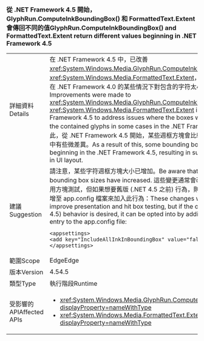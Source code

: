 ### <a name="glyphruncomputeinkboundingbox-and-formattedtextextent-return-different-values-beginning-in-net-framework-45"></a><span data-ttu-id="fdac4-101">從 .NET Framework 4.5 開始，GlyphRun.ComputeInkBoundingBox() 和 FormattedText.Extent 會傳回不同的值</span><span class="sxs-lookup"><span data-stu-id="fdac4-101">GlyphRun.ComputeInkBoundingBox() and FormattedText.Extent return different values beginning in .NET Framework 4.5</span></span>

|   |   |
|---|---|
|<span data-ttu-id="fdac4-102">詳細資料</span><span class="sxs-lookup"><span data-stu-id="fdac4-102">Details</span></span>|<span data-ttu-id="fdac4-103">在 .NET Framework 4.5 中，已改善 <xref:System.Windows.Media.GlyphRun.ComputeInkBoundingBox> 和 <xref:System.Windows.Media.FormattedText.Extent>，以解決這些方塊在 .NET Framework 4.0 的某些情況下對包含的字符太小的問題。</span><span class="sxs-lookup"><span data-stu-id="fdac4-103">Improvements were made to <xref:System.Windows.Media.GlyphRun.ComputeInkBoundingBox> and <xref:System.Windows.Media.FormattedText.Extent> in the .NET Framework 4.5 to address issues where the boxes were too small for the contained glyphs in some cases in the .NET Framework 4.0.</span></span> <span data-ttu-id="fdac4-104">因此，從 .NET Framework 4.5 開始，某些週框方塊會比較大，導致 UI 配置中有些微差異。</span><span class="sxs-lookup"><span data-stu-id="fdac4-104">As a result of this, some bounding boxes will be larger beginning in the .NET Framework 4.5, resulting in subtle differences in UI layout.</span></span>|
|<span data-ttu-id="fdac4-105">建議</span><span class="sxs-lookup"><span data-stu-id="fdac4-105">Suggestion</span></span>|<span data-ttu-id="fdac4-106">請注意，某些字符週框方塊大小已增加。</span><span class="sxs-lookup"><span data-stu-id="fdac4-106">Be aware that some glyph bounding box sizes have increased.</span></span> <span data-ttu-id="fdac4-107">這些變更通常會改進呈現方式和叫用方塊測試，但如果想要舊版 (.NET 4.5 之前) 行為，則可以將下列項目新增至 app.config 檔案來加入此行為：</span><span class="sxs-lookup"><span data-stu-id="fdac4-107">These changes will usually improve presentation and hit box testing, but if the older (pre-.NET 4.5) behavior is desired, it can be opted into by adding the following entry to the app.config file:</span></span><pre><code class="lang-xml">&lt;appsettings&gt;&#13;&#10;&lt;add key=&quot;IncludeAllInkInBoundingBox&quot; value=&quot;false&quot;&gt;&#13;&#10;&lt;/appsettings&gt;&#13;&#10;</code></pre>|
|<span data-ttu-id="fdac4-108">範圍</span><span class="sxs-lookup"><span data-stu-id="fdac4-108">Scope</span></span>|<span data-ttu-id="fdac4-109">Edge</span><span class="sxs-lookup"><span data-stu-id="fdac4-109">Edge</span></span>|
|<span data-ttu-id="fdac4-110">版本</span><span class="sxs-lookup"><span data-stu-id="fdac4-110">Version</span></span>|<span data-ttu-id="fdac4-111">4.5</span><span class="sxs-lookup"><span data-stu-id="fdac4-111">4.5</span></span>|
|<span data-ttu-id="fdac4-112">類型</span><span class="sxs-lookup"><span data-stu-id="fdac4-112">Type</span></span>|<span data-ttu-id="fdac4-113">執行階段</span><span class="sxs-lookup"><span data-stu-id="fdac4-113">Runtime</span></span>|
|<span data-ttu-id="fdac4-114">受影響的 API</span><span class="sxs-lookup"><span data-stu-id="fdac4-114">Affected APIs</span></span>|<ul><li><xref:System.Windows.Media.GlyphRun.ComputeInkBoundingBox?displayProperty=nameWithType></li><li><xref:System.Windows.Media.FormattedText.Extent?displayProperty=nameWithType></li></ul>|

